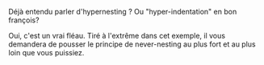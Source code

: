 Déjà entendu parler d'hypernesting ? Ou "hyper-indentation" en bon françois?

Oui, c'est un vrai fléau. Tiré à l'extrême dans cet exemple, 
il vous demandera de pousser le principe de never-nesting au plus fort et au plus loin que vous puissiez.